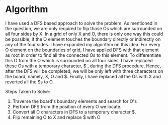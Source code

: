 # Algorithm

I have used a DFS based approach to solve the problem. As mentioned in the question, we are only required to flip those Os which are surrounded on all four sides by X. In a grid of only X and O, there is only one way this could be possible, if the O element touches the boundary directly or indirectly on any of the four sides. I have expanded my algorithm on this idea. For every O element on the boundaries of grid, I have applied DFS with that element as root in order to find all the connected Os to this element. To differentiate this O from the O which is surrounded on all four sides, I have replaced these Os with a temporary character, \$ , during the DFS procedure. Hence, after the DFS will be completed, we will be only left with three characters on the board, namely, X, O and \$. Finally, I have replaced all the Os with X and reverted all the \$s to O.

Steps Taken to Solve:
1. Traverse the board's boundary elements and search for O's
2. Perform DFS from the position of every O we locate.
3. Convert all O characters in DFS to a temporary character \$.
4. Flip remaining O to X and replace \$ with O
